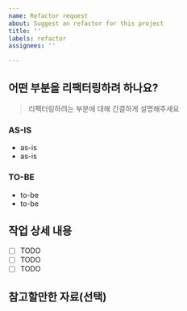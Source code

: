 ```yaml
---
name: Refactor request
about: Suggest an refactor for this project
title: ''
labels: refactor
assignees: ''

---
```


## 어떤 부분을 리팩터링하려 하나요?

> 리팩터링하려는 부분에 대해 간결하게 설명해주세요

### AS-IS
- as-is
- as-is

### TO-BE
- to-be
- to-be

## 작업 상세 내용

- [ ] TODO
- [ ] TODO
- [ ] TODO

## 참고할만한 자료(선택)
